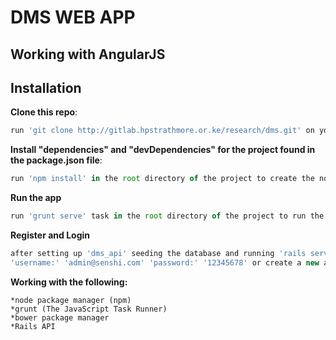 DMS WEB APP
== 
Working with AngularJS
------
Installation
------
**Clone this repo**:
~~~javascript
run 'git clone http://gitlab.hpstrathmore.or.ke/research/dms.git' on your desktop or preferred location
~~~
**Install "dependencies" and "devDependencies" for the project found in the package.json file**:
~~~javascript
run 'npm install' in the root directory of the project to create the node_modules folder with all dependencies
~~~
**Run the app**
~~~javascript
run 'grunt serve' task in the root directory of the project to run the app on 'http://localhost:9000'
~~~
**Register and Login**
~~~javascript
after setting up 'dms_api' seeding the database and running 'rails server' in the '/login' route of dms login with default user
'username:' 'admin@senshi.com' 'password:' '12345678' or create a new account in the '/register' route, confirm email and login
~~~
**Working with the following:**
~~~
*node package manager (npm)
*grunt (The JavaScript Task Runner)
*bower package manager
*Rails API